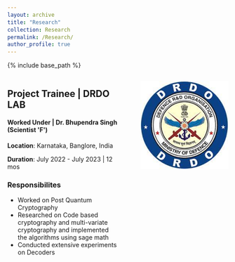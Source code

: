 ```yaml
---
layout: archive
title: "Research"
collection: Research
permalink: /Research/
author_profile: true
---
```


{% include base_path %}

<div style="display: flex;">
  <div style="flex: 1;">
    <h2>Project Trainee | DRDO LAB</h2>
    <h4>Worked Under | Dr. Bhupendra Singh (Scientist 'F')</h4>
    <p><b>Location</b>: Karnataka, Banglore, India</p>
    <p><b>Duration</b>: July 2022 - July 2023 | 12 mos</p>
    <h3>Responsibilites</h3>
    <ul>
        <li>Worked on Post Quantum Cryptography</li>
        <li>Researched on Code based cryptography and multi-variate cryptography and implemented the algorithms using sage math
        </li>
        <li>Conducted extensive experiments on Decoders</li>
    </ul>
  </div>
  <div style="flex: 1;">
    <p align="right">
      <img src="../images/Drdo.jpg" alt="Door-key Problem" width="200" />
    </p>
  </div>
</div>



